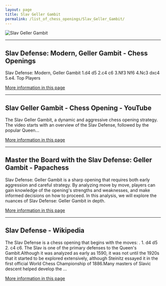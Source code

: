 ```yaml
---
layout: page
title: Slav Geller Gambit
permalink: /list_of_chess_openings/Slav_Geller_Gambit/
---
```


![Slav Geller Gambit](https://www.thechesswebsite.com/wp-content/uploads/2024/02/16893-1708580056677-thumbnail-1-1.webp)

---

## Slav Defense: Modern, Geller Gambit - Chess Openings

Slav Defense: Modern, Geller Gambit 1.d4 d5 2.c4 c6 3.Nf3 Nf6 4.Nc3 dxc4 5.e4. Top Players

[More information in this page](https://www.chess.com/openings/Slav-Defense-Modern-Geller-Gambit)

---

## Slav Geller Gambit - Chess Opening - YouTube

The Slav Geller Gambit, a dynamic and aggressive chess opening strategy. The video starts with an overview of the Slav Defense, followed by the popular Queen...

[More information in this page](https://www.youtube.com/watch?v=8G9s8t0_DCg)

---

## Master the Board with the Slav Defense: Geller Gambit - Papachess

Slav Defense: Geller Gambit is a sharp opening that requires both early aggression and careful strategy. By analyzing move by move, players can gain knowledge of the opening's strengths and weaknesses, and make informed decisions on how to proceed. In this analysis, we will explore the nuances of Slav Defense: Geller Gambit in depth.

[More information in this page](https://papachess.com/openings/slav-defense-geller-gambit)

---

## Slav Defense - Wikipedia

The Slav Defense is a chess opening that begins with the moves: . 1. d4 d5 2. c4 c6. The Slav is one of the primary defenses to the Queen's Gambit.Although it was analyzed as early as 1590, it was not until the 1920s that it started to be explored extensively, although Steinitz essayed it in the first official World Chess Championship of 1886.Many masters of Slavic descent helped develop the ...

[More information in this page](https://en.wikipedia.org/wiki/Slav_Defense)

